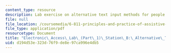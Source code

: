 ```yaml
---
content_type: resource
description: Lab exercise on alternative text input methods for people with disabilities.
file: null
file_location: /coursemedia/6-811-principles-and-practice-of-assistive-technology-fall-2014/d194d53e323d76f9de8e97ca996e4db5_MIT6_811F14_AltrnativText.pdf
file_type: application/pdf
resourcetype: Document
title: "Electronic\_Access\_Lab\_(Part\_1)\_Station\_B:\_Alternative\_Text\_Input"
uid: d194d53e-323d-76f9-de8e-97ca996e4db5
---
```

